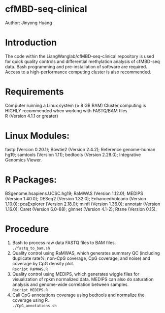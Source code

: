 # cfMBD-seq-clinical
Author: Jinyong Huang
# Introduction
The code within the LiangWanglab/cfMBD-seq-clinical repository is used for quick quality controls and differential methylation analysis of cfMBD-seq data. Bash programming and pre-installation of software are required. Access to a high-performance computing cluster is also recommended. 
# Requirements
Computer running a Linux system (≥ 8 GB RAM) Cluster computing is HIGHLY recommended when working with FASTQ/BAM files  
R (Version 4.1.1 or greater) 
# Linux Modules: 
fastp (Version 0.20.1);
Bowtie2 (Version 2.4.2); 
Reference genome-human hg19; 
samtools (Version 1.11); 
bedtools (Version 2.28.0); 
Integrative Genomics Viewer.
# R Packages: 
BSgenome.hsapiens.UCSC.hg19; 
RaMWAS (Version 1.12.0); 
MEDIPS (Version 1.40.0);
DESeq2 (Version 1.32.0);
EnhancedVolcano (Version 1.10.0);
pcaExplorer (Version 2.18.0);
minfi (Version 1.36.0);
annotatr (Version 1.16.0);
Caret (Version 6.0-88);
glmnet (Version 4.1-2);
Rtsne (Version 0.15).
# Procedure
1. Bash to process raw data FASTQ files to BAM files.  
```./fastq_to_bam.sh```  
2. Quality control using RaMWAS, which generates summary QC (including duplicate  rate%, non-CpG coverage, CpG coverage, and noise) and coverage by CpG density plot.  
```Rscript RaMWAS.R```  
3. Quality control using MEDIPS, which generates wiggle files for visualization of rpkm normalized data. MEDIPS can also do saturation analysis and genome-wide correlation between samples.  
```Rscript MEDIPS.R```   
4. Call CpG annotations coverage using bedtools and normalize the coverage using R.   
```./CpG_annotations.sh``` 
